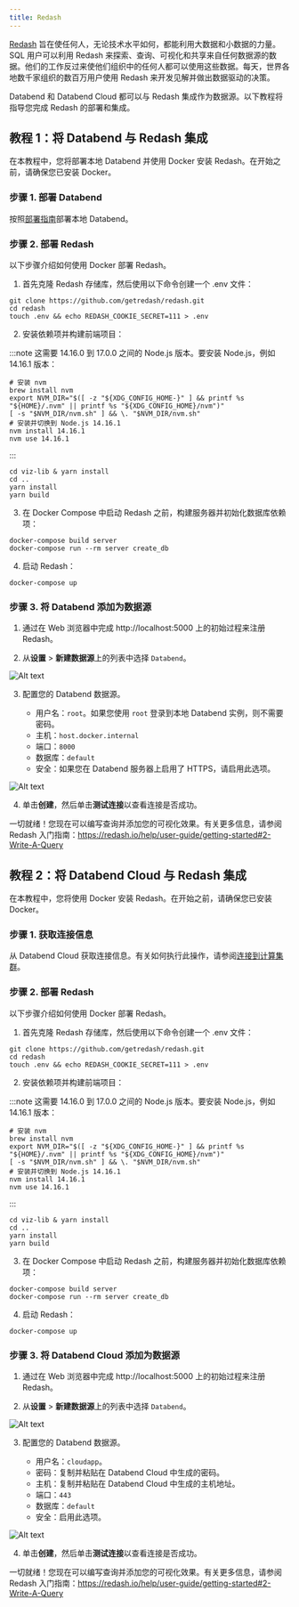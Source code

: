 ```yaml
---
title: Redash
---
```


[Redash](https://redash.io/) 旨在使任何人，无论技术水平如何，都能利用大数据和小数据的力量。SQL 用户可以利用 Redash 来探索、查询、可视化和共享来自任何数据源的数据。他们的工作反过来使他们组织中的任何人都可以使用这些数据。每天，世界各地数千家组织的数百万用户使用 Redash 来开发见解并做出数据驱动的决策。

Databend 和 Databend Cloud 都可以与 Redash 集成作为数据源。以下教程将指导您完成 Redash 的部署和集成。

## 教程 1：将 Databend 与 Redash 集成

在本教程中，您将部署本地 Databend 并使用 Docker 安装 Redash。在开始之前，请确保您已安装 Docker。

### 步骤 1. 部署 Databend

按照[部署指南](/guides/deploy)部署本地 Databend。

### 步骤 2. 部署 Redash

以下步骤介绍如何使用 Docker 部署 Redash。

1. 首先克隆 Redash 存储库，然后使用以下命令创建一个 .env 文件：

```shell
git clone https://github.com/getredash/redash.git
cd redash
touch .env && echo REDASH_COOKIE_SECRET=111 > .env
```

2. 安装依赖项并构建前端项目：

:::note
这需要 14.16.0 到 17.0.0 之间的 Node.js 版本。要安装 Node.js，例如 14.16.1 版本：

```shell
# 安装 nvm
brew install nvm
export NVM_DIR="$([ -z "${XDG_CONFIG_HOME-}" ] && printf %s "${HOME}/.nvm" || printf %s "${XDG_CONFIG_HOME}/nvm")"
[ -s "$NVM_DIR/nvm.sh" ] && \. "$NVM_DIR/nvm.sh"
# 安装并切换到 Node.js 14.16.1
nvm install 14.16.1
nvm use 14.16.1
```

:::

```shell
cd viz-lib & yarn install
cd ..
yarn install
yarn build
```

3. 在 Docker Compose 中启动 Redash 之前，构建服务器并初始化数据库依赖项：

```shell
docker-compose build server
docker-compose run --rm server create_db
```

4. 启动 Redash：

```shell
docker-compose up
```

### 步骤 3. 将 Databend 添加为数据源

1. 通过在 Web 浏览器中完成 http://localhost:5000 上的初始过程来注册 Redash。

2. 从**设置** > **新建数据源**上的列表中选择 `Databend`。

![Alt text](/img/integration/redash-select.png)

3. 配置您的 Databend 数据源。

   - 用户名：`root`。如果您使用 `root` 登录到本地 Databend 实例，则不需要密码。
   - 主机：`host.docker.internal`
   - 端口：`8000`
   - 数据库：`default`
   - 安全：如果您在 Databend 服务器上启用了 HTTPS，请启用此选项。

![Alt text](/img/integration/redash-cfg-local.png)

4. 单击**创建**，然后单击**测试连接**以查看连接是否成功。

一切就绪！您现在可以编写查询并添加您的可视化效果。有关更多信息，请参阅 Redash 入门指南：https://redash.io/help/user-guide/getting-started#2-Write-A-Query

## 教程 2：将 Databend Cloud 与 Redash 集成

在本教程中，您将使用 Docker 安装 Redash。在开始之前，请确保您已安装 Docker。

### 步骤 1. 获取连接信息

从 Databend Cloud 获取连接信息。有关如何执行此操作，请参阅[连接到计算集群](/guides/cloud/using-databend-cloud/warehouses#connecting)。

### 步骤 2. 部署 Redash

以下步骤介绍如何使用 Docker 部署 Redash。

1. 首先克隆 Redash 存储库，然后使用以下命令创建一个 .env 文件：

```shell
git clone https://github.com/getredash/redash.git
cd redash
touch .env && echo REDASH_COOKIE_SECRET=111 > .env
```

2. 安装依赖项并构建前端项目：

:::note
这需要 14.16.0 到 17.0.0 之间的 Node.js 版本。要安装 Node.js，例如 14.16.1 版本：

```shell
# 安装 nvm
brew install nvm
export NVM_DIR="$([ -z "${XDG_CONFIG_HOME-}" ] && printf %s "${HOME}/.nvm" || printf %s "${XDG_CONFIG_HOME}/nvm")"
[ -s "$NVM_DIR/nvm.sh" ] && \. "$NVM_DIR/nvm.sh"
# 安装并切换到 Node.js 14.16.1
nvm install 14.16.1
nvm use 14.16.1
```

:::

```shell
cd viz-lib & yarn install
cd ..
yarn install
yarn build
```

3. 在 Docker Compose 中启动 Redash 之前，构建服务器并初始化数据库依赖项：

```shell
docker-compose build server
docker-compose run --rm server create_db
```

4. 启动 Redash：

```shell
docker-compose up
```

### 步骤 3. 将 Databend Cloud 添加为数据源

1. 通过在 Web 浏览器中完成 http://localhost:5000 上的初始过程来注册 Redash。

2. 从**设置** > **新建数据源**上的列表中选择 `Databend`。

![Alt text](@site/static/img/documents/BI/redash-select.png)

3. 配置您的 Databend 数据源。

   - 用户名：`cloudapp`。
   - 密码：复制并粘贴在 Databend Cloud 中生成的密码。
   - 主机：复制并粘贴在 Databend Cloud 中生成的主机地址。
   - 端口：`443`
   - 数据库：`default`
   - 安全：启用此选项。

![Alt text](@site/static/img/documents/BI/redash-cfg-cloud.png)

4. 单击**创建**，然后单击**测试连接**以查看连接是否成功。

一切就绪！您现在可以编写查询并添加您的可视化效果。有关更多信息，请参阅 Redash 入门指南：https://redash.io/help/user-guide/getting-started#2-Write-A-Query
